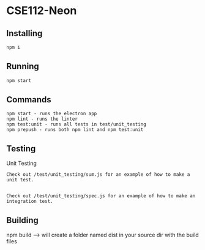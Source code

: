 # CSE112-Neon

## Installing
```bash
npm i
```

## Running 
```bash
npm start
```


## Commands
	npm start - runs the electron app
	npm lint - runs the linter
	npm test:unit - runs all tests in test/unit_testing
	npm prepush - runs both npm lint and npm test:unit



## Testing
 Unit Testing
 
	Check out /test/unit_testing/sum.js for an example of how to make a unit test.
	
	
	Check out /test/unit_testing/spec.js for an example of how to make an integration test.
	
## Building

npm build --> will create a folder named dist in your source dir with the build files